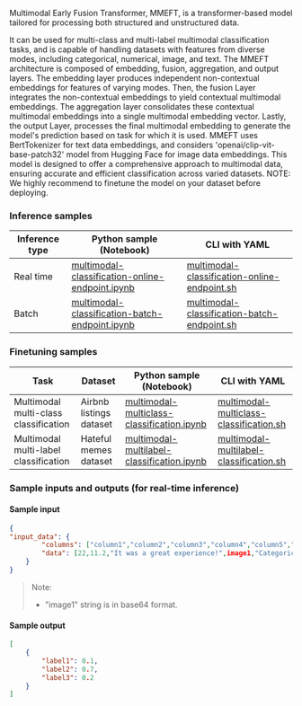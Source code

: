 Multimodal Early Fusion Transformer, MMEFT, is a transformer-based model tailored for processing both structured and unstructured data.

It can be used for multi-class and multi-label multimodal classification tasks, and is capable of handling datasets with features from diverse modes, including categorical, numerical, image, and text.
The MMEFT architecture is composed of embedding, fusion, aggregation, and output layers. The embedding layer produces independent non-contextual embeddings for features of varying modes. Then, the fusion Layer integrates the non-contextual embeddings to yield contextual multimodal embeddings. The aggregation layer consolidates these contextual multimodal embeddings into a single multimodal embedding vector. Lastly, the output Layer, processes the final multimodal embedding to generate the model's prediction based on task for which it is used. 
MMEFT uses BertTokenizer for text data embeddings, and considers 'openai/clip-vit-base-patch32' model from Hugging Face for image data embeddings.
This model is designed to offer a comprehensive approach to multimodal data, ensuring accurate and efficient classification across varied datasets.
NOTE: We highly recommend to finetune the model on your dataset before deploying.
 
 ### Inference samples 
  
 Inference type|Python sample (Notebook)|CLI with YAML 
 |--|--|--| 
 Real time|<a href='https://aka.ms/azureml-infer-sdk-multimodal-classification' target='_blank'>multimodal-classification-online-endpoint.ipynb</a>|<a href='https://aka.ms/azureml-infer-cli-multimodal-classification' target='_blank'>multimodal-classification-online-endpoint.sh</a> 
 Batch |<a href='https://aka.ms/azureml-infer-batch-sdk-multimodal-classification' target='_blank'>multimodal-classification-batch-endpoint.ipynb</a>|<a href='https://aka.ms/azureml-infer-batch-cli-multimodal-classification' target='_blank'>multimodal-classification-batch-endpoint.sh</a> 
 
 ### Finetuning samples 
  
 Task|Dataset|Python sample (Notebook)|CLI with YAML 
 |--|--|--|--| 
 Multimodal multi-class classification|Airbnb listings dataset|<a href='https://aka.ms/azureml-ft-sdk-multimodal-mc-classification' target='_blank'>multimodal-multiclass-classification.ipynb</a>|<a href='https://aka.ms/azureml-ft-cli-multimodal-mc-classification' target='_blank'>multimodal-multiclass-classification.sh</a> 
 Multimodal multi-label classification |Hateful memes dataset|<a href='https://aka.ms/azureml-ft-sdk-multimodal-ml-classification' target='_blank'>multimodal-multilabel-classification.ipynb</a>|<a href='https://aka.ms/azureml-ft-cli-multimodal-ml-classification' target='_blank'>multimodal-multilabel-classification.sh</a> 
 
 ### Sample inputs and outputs (for real-time inference) 
 #### Sample input 
 ```json 
 { 
 "input_data": { 
         "columns": ["column1","column2","column3","column4","column5","column6"], 
         "data": [22,11.2,"It was a great experience!",image1,"Categorical value",True]
     } 
 } 
 ``` 

> Note:
>
> - "image1" string is in base64 format.
  
 #### Sample output 
  
  
 ```json 
 [ 
     {
		 "label1": 0.1,
		 "label2": 0.7,
		 "label3": 0.2
     } 
 ] 
  
 ``` 
  
